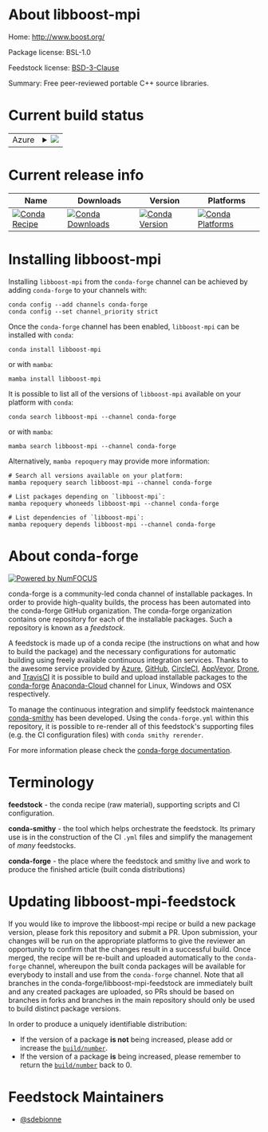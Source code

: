 About libboost-mpi
==================

Home: http://www.boost.org/

Package license: BSL-1.0

Feedstock license: [BSD-3-Clause](https://github.com/conda-forge/libboost-mpi-feedstock/blob/main/LICENSE.txt)

Summary: Free peer-reviewed portable C++ source libraries.

Current build status
====================


<table>
    
  <tr>
    <td>Azure</td>
    <td>
      <details>
        <summary>
          <a href="https://dev.azure.com/conda-forge/feedstock-builds/_build/latest?definitionId=16365&branchName=main">
            <img src="https://dev.azure.com/conda-forge/feedstock-builds/_apis/build/status/libboost-mpi-feedstock?branchName=main">
          </a>
        </summary>
        <table>
          <thead><tr><th>Variant</th><th>Status</th></tr></thead>
          <tbody><tr>
              <td>linux_64_mpimpich</td>
              <td>
                <a href="https://dev.azure.com/conda-forge/feedstock-builds/_build/latest?definitionId=16365&branchName=main">
                  <img src="https://dev.azure.com/conda-forge/feedstock-builds/_apis/build/status/libboost-mpi-feedstock?branchName=main&jobName=linux&configuration=linux_64_mpimpich" alt="variant">
                </a>
              </td>
            </tr><tr>
              <td>linux_64_mpiopenmpi</td>
              <td>
                <a href="https://dev.azure.com/conda-forge/feedstock-builds/_build/latest?definitionId=16365&branchName=main">
                  <img src="https://dev.azure.com/conda-forge/feedstock-builds/_apis/build/status/libboost-mpi-feedstock?branchName=main&jobName=linux&configuration=linux_64_mpiopenmpi" alt="variant">
                </a>
              </td>
            </tr><tr>
              <td>linux_ppc64le_mpimpich</td>
              <td>
                <a href="https://dev.azure.com/conda-forge/feedstock-builds/_build/latest?definitionId=16365&branchName=main">
                  <img src="https://dev.azure.com/conda-forge/feedstock-builds/_apis/build/status/libboost-mpi-feedstock?branchName=main&jobName=linux&configuration=linux_ppc64le_mpimpich" alt="variant">
                </a>
              </td>
            </tr><tr>
              <td>linux_ppc64le_mpiopenmpi</td>
              <td>
                <a href="https://dev.azure.com/conda-forge/feedstock-builds/_build/latest?definitionId=16365&branchName=main">
                  <img src="https://dev.azure.com/conda-forge/feedstock-builds/_apis/build/status/libboost-mpi-feedstock?branchName=main&jobName=linux&configuration=linux_ppc64le_mpiopenmpi" alt="variant">
                </a>
              </td>
            </tr><tr>
              <td>osx_64_mpimpich</td>
              <td>
                <a href="https://dev.azure.com/conda-forge/feedstock-builds/_build/latest?definitionId=16365&branchName=main">
                  <img src="https://dev.azure.com/conda-forge/feedstock-builds/_apis/build/status/libboost-mpi-feedstock?branchName=main&jobName=osx&configuration=osx_64_mpimpich" alt="variant">
                </a>
              </td>
            </tr><tr>
              <td>osx_64_mpiopenmpi</td>
              <td>
                <a href="https://dev.azure.com/conda-forge/feedstock-builds/_build/latest?definitionId=16365&branchName=main">
                  <img src="https://dev.azure.com/conda-forge/feedstock-builds/_apis/build/status/libboost-mpi-feedstock?branchName=main&jobName=osx&configuration=osx_64_mpiopenmpi" alt="variant">
                </a>
              </td>
            </tr><tr>
              <td>win_64</td>
              <td>
                <a href="https://dev.azure.com/conda-forge/feedstock-builds/_build/latest?definitionId=16365&branchName=main">
                  <img src="https://dev.azure.com/conda-forge/feedstock-builds/_apis/build/status/libboost-mpi-feedstock?branchName=main&jobName=win&configuration=win_64_" alt="variant">
                </a>
              </td>
            </tr>
          </tbody>
        </table>
      </details>
    </td>
  </tr>
</table>

Current release info
====================

| Name | Downloads | Version | Platforms |
| --- | --- | --- | --- |
| [![Conda Recipe](https://img.shields.io/badge/recipe-libboost--mpi-green.svg)](https://anaconda.org/conda-forge/libboost-mpi) | [![Conda Downloads](https://img.shields.io/conda/dn/conda-forge/libboost-mpi.svg)](https://anaconda.org/conda-forge/libboost-mpi) | [![Conda Version](https://img.shields.io/conda/vn/conda-forge/libboost-mpi.svg)](https://anaconda.org/conda-forge/libboost-mpi) | [![Conda Platforms](https://img.shields.io/conda/pn/conda-forge/libboost-mpi.svg)](https://anaconda.org/conda-forge/libboost-mpi) |

Installing libboost-mpi
=======================

Installing `libboost-mpi` from the `conda-forge` channel can be achieved by adding `conda-forge` to your channels with:

```
conda config --add channels conda-forge
conda config --set channel_priority strict
```

Once the `conda-forge` channel has been enabled, `libboost-mpi` can be installed with `conda`:

```
conda install libboost-mpi
```

or with `mamba`:

```
mamba install libboost-mpi
```

It is possible to list all of the versions of `libboost-mpi` available on your platform with `conda`:

```
conda search libboost-mpi --channel conda-forge
```

or with `mamba`:

```
mamba search libboost-mpi --channel conda-forge
```

Alternatively, `mamba repoquery` may provide more information:

```
# Search all versions available on your platform:
mamba repoquery search libboost-mpi --channel conda-forge

# List packages depending on `libboost-mpi`:
mamba repoquery whoneeds libboost-mpi --channel conda-forge

# List dependencies of `libboost-mpi`:
mamba repoquery depends libboost-mpi --channel conda-forge
```


About conda-forge
=================

[![Powered by
NumFOCUS](https://img.shields.io/badge/powered%20by-NumFOCUS-orange.svg?style=flat&colorA=E1523D&colorB=007D8A)](https://numfocus.org)

conda-forge is a community-led conda channel of installable packages.
In order to provide high-quality builds, the process has been automated into the
conda-forge GitHub organization. The conda-forge organization contains one repository
for each of the installable packages. Such a repository is known as a *feedstock*.

A feedstock is made up of a conda recipe (the instructions on what and how to build
the package) and the necessary configurations for automatic building using freely
available continuous integration services. Thanks to the awesome service provided by
[Azure](https://azure.microsoft.com/en-us/services/devops/), [GitHub](https://github.com/),
[CircleCI](https://circleci.com/), [AppVeyor](https://www.appveyor.com/),
[Drone](https://cloud.drone.io/welcome), and [TravisCI](https://travis-ci.com/)
it is possible to build and upload installable packages to the
[conda-forge](https://anaconda.org/conda-forge) [Anaconda-Cloud](https://anaconda.org/)
channel for Linux, Windows and OSX respectively.

To manage the continuous integration and simplify feedstock maintenance
[conda-smithy](https://github.com/conda-forge/conda-smithy) has been developed.
Using the ``conda-forge.yml`` within this repository, it is possible to re-render all of
this feedstock's supporting files (e.g. the CI configuration files) with ``conda smithy rerender``.

For more information please check the [conda-forge documentation](https://conda-forge.org/docs/).

Terminology
===========

**feedstock** - the conda recipe (raw material), supporting scripts and CI configuration.

**conda-smithy** - the tool which helps orchestrate the feedstock.
                   Its primary use is in the construction of the CI ``.yml`` files
                   and simplify the management of *many* feedstocks.

**conda-forge** - the place where the feedstock and smithy live and work to
                  produce the finished article (built conda distributions)


Updating libboost-mpi-feedstock
===============================

If you would like to improve the libboost-mpi recipe or build a new
package version, please fork this repository and submit a PR. Upon submission,
your changes will be run on the appropriate platforms to give the reviewer an
opportunity to confirm that the changes result in a successful build. Once
merged, the recipe will be re-built and uploaded automatically to the
`conda-forge` channel, whereupon the built conda packages will be available for
everybody to install and use from the `conda-forge` channel.
Note that all branches in the conda-forge/libboost-mpi-feedstock are
immediately built and any created packages are uploaded, so PRs should be based
on branches in forks and branches in the main repository should only be used to
build distinct package versions.

In order to produce a uniquely identifiable distribution:
 * If the version of a package **is not** being increased, please add or increase
   the [``build/number``](https://docs.conda.io/projects/conda-build/en/latest/resources/define-metadata.html#build-number-and-string).
 * If the version of a package **is** being increased, please remember to return
   the [``build/number``](https://docs.conda.io/projects/conda-build/en/latest/resources/define-metadata.html#build-number-and-string)
   back to 0.

Feedstock Maintainers
=====================

* [@sdebionne](https://github.com/sdebionne/)


<!-- dummy commit to enable rerendering -->

